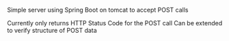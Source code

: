 Simple server using Spring Boot on tomcat to accept POST calls

Currently only returns HTTP Status Code for the POST call
Can be extended to verify structure of POST data
